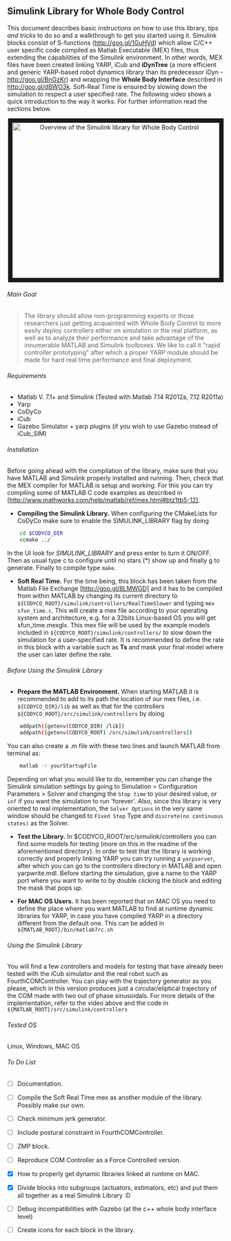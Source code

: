 Simulink Library for Whole Body Control 
----------------------------------------------------------

This document describes basic instructions on how to use this library, *tips and tricks* to do so and a walkthrough to get you started using it. Simulink blocks consist of S-functions (http://goo.gl/1GuHVd) which allow C/C++ user specific code compiled as Matlab Executable (MEX) files, thus extending the capabilities of the Simulink environment. In other words, MEX files have been created linking YARP, iCub and **iDynTree** (a more efficient and generic YARP-based robot dynamics library than its predecessor iDyn - http://goo.gl/BnGzKr) and wrapping the **Whole Body Interface** described in http://goo.gl/dBWO3k. Soft-Real Time is ensured by slowing down the simulation to respect a user specified rate. The following video shows a quick introduction to the way it works. For further information read the sections below.


<p align="center">
<a href="http://www.youtube.com/watch?feature=player_embedded&v=h2T4BtuDiJg
" target="_blank"><img src="http://img.youtube.com/vi/h2T4BtuDiJg/0.jpg" 
alt="Overview of the Simulink library for Whole Body Control" width="480" height="360" border="10" /></a>
</p>



###### Main Goal ######
> The library should allow non-programming experts or those researchers just getting acquainted with Whole Body Control to more easily deploy controllers either on simulation or the real platform, as well as to analyze their performance and take advantage of the innumerable MATLAB and Simulink toolboxes. We like to call it "rapid controller prototyping" after which a proper YARP module should be made for hard real time performance and final deployment.


###### Requirements
* Matlab V. 7.1+ and Simulink (Tested with Matlab 7.14 R2012a, 7.12 R2011a)
* Yarp
* CoDyCo 
* iCub
* Gazebo Simulator + yarp plugins (if you wish to use Gazebo instead of iCub_SIM)


###### Installation
Before going ahead with the compilation of the library, make sure that you have MATLAB and Simulink properly installed and running. Then, check that the MEX compiler for MATLAB is setup and working. For this you can try compiling some of MATLAB C code examples as described in [http://www.mathworks.com/help/matlab/ref/mex.html#btz1tb5-12].

- **Compiling the Simulink Library.** When configuring the CMakeLists for CoDyCo make sure to enable the SIMULINK_LIBRARY flag by doing
```bash
    cd $CODYCO_DIR
    ccmake ../
```
In the UI look for *SIMULINK_LIBRARY* and press enter to turn it ON/OFF. Then as usual type c to configure until no stars (*) show up and finally g to generate. Finally to compile type `make`.

- **Soft Real Time.** For the time being, this block has been taken from the Matlab File Exchange [http://goo.gl/8LMWGD] and it has to be compiled from within MATLAB by changing its current directory to `${CODYCO_ROOT}/simulink/controllers/RealTimeSlower` and typing `mex sfun_time.c`. This will create a mex file according to your operating system and architecture, e.g. for a 32bits Linux-based OS you will get sfun_time.mexglx. This mex file will be used by the example models included in `${CODYCO_ROOT}/simulink/controllers/` to slow down the simulation for a user-specified rate. It is recommended to define the rate in this block with a variable such as **Ts** and mask your final model where the user can later define the rate.


###### Before Using the Simulink Library
- **Prepare the MATLAB Environment.** When starting MATLAB it is recommended to add to its path the location of our mex files, i.e. `${CODYCO_DIR}/lib` as well as that for the controllers `${CODYCO_ROOT}/src/simulink/controllers` by doing
```bash
    addpath([getenv(CODYCO_DIR) /lib])
    addpath([getenv(CODYCO_ROOT) /src/simulink/controllers])
```
You can also create a .m file with these two lines and launch MATLAB from terminal as:
```bash
    matlab -r yourStartupFile
```

Depending on what you would like to do, remember you can change the Simulink simulation settings by going to Simulation > Configuration Parameters > Solver and changing the `Stop time` to your desired value, or `inf` if you want the simulation to run 'forever'. Also, since this library is very oriented to real implementation, the `Solver Options` in the very same window should be changed to `Fixed Step` Type and `discrete(no continuous states)` as the Solver. 

- **Test the Library.** In $CODYCO_ROOT/src/simulink/controllers you can find some models for testing (more on this in the readme of the aforementioned directory). In order to test that the library is working correctly and properly linking YARP you can try running a `yarpserver`, after which you can go to the controllers directory in MATLAB and open yarpwrite.mdl. Before starting the simulation, give a name to the YARP port where you want to write to by double clicking the block and editing the mask that pops up. 

- **For MAC OS Users.** It has been reported that on MAC OS you need to define the place where you want MATLAB to find at runtime dynamic libraries for YARP, in case you have compiled YARP in a directory different from the default one. This can be added in `${MATLAB_ROOT}/bin/matlab7rc.sh`


###### Using the Simulink Library
You will find a few controllers and models for testing that have already been tested with the iCub simulator and the real robot such as FourthCOMController. You can play with the trajectory generator as you please, which in this version produces just a circular/eliptical trajectory of the COM made with two out of phase sinusoidals. For more details of the implementation, refer to the video above and the code in `${MATLAB_ROOT}/src/simulink/controllers`


###### Tested OS
Linux, Windows, MAC OS

###### To Do List
- [ ] Documentation.
- [ ] Compile the Soft Real Time mex as another module of the library. Possibly make our own.
- [ ] Check minimum jerk generator.
- [ ] Include postural constraint in FourthCOMController.
- [ ] ZMP block.
- [ ] Reproduce COM Controller as a Force Controlled version.
- [x] How to properly get dynamic libraries linked at runtime on MAC.
- [x] Divide blocks into subgroups (actuators, estimators, etc) and put them all together as a real Simulink Library :D
- [ ] Debug incompatibilities with Gazebo (at the c++ whole body interface level)
- [ ] Create icons for each block in the library.
 
